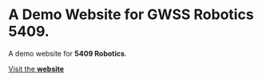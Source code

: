 # A Demo Website for GWSS Robotics 5409.
A demo website for **5409 Robotics**.

[Visit the **website**](https://5409robotics.netlify.app)
